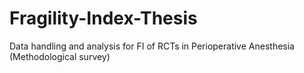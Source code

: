# Fragility-Index-Thesis
Data handling and analysis for FI of RCTs in Perioperative Anesthesia (Methodological survey)
